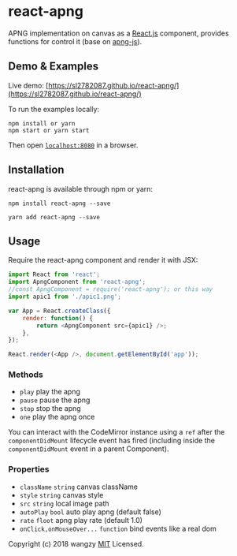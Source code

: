 # react-apng

APNG implementation on canvas as a [React.js](http://facebook.github.io/react) component, provides functions for control it (base on [apng-js](https://github.com/davidmz/apng-js)).

## Demo & Examples

Live demo: [https://sl2782087.github.io/react-apng/](https://sl2782087.github.io/react-apng/)

To run the examples locally:

```
npm install or yarn
npm start or yarn start
```

Then open [`localhost:8080`](http://localhost:8080) in a browser.

## Installation

react-apng is available through npm or yarn:

```
npm install react-apng --save
```

```
yarn add react-apng --save
```

## Usage

Require the react-apng component and render it with JSX:

```javascript
import React from 'react';
import ApngComponent from 'react-apng';
//const ApngComponent = require('react-apng'); or this way
import apic1 from './apic1.png';

var App = React.createClass({
	render: function() {
		return <ApngComponent src={apic1} />;
	},
});

React.render(<App />, document.getElementById('app'));
```

### Methods

* `play` play the apng
* `pause` pause the apng
* `stop` stop the apng
* `one` play the apng once

You can interact with the CodeMirror instance using a `ref` after the `componentDidMount` lifecycle event has fired (including inside the `componentDidMount` event in a parent Component).

### Properties

* `className` `string` canvas className
* `style` `string` canvas style
* `src` `string` local image path
* `autoPlay` `bool` auto play apng (default false)
* `rate` `floot` apng play rate (default 1.0)
* `onClick,onMouseOver...` `function` bind events like a real dom

Copyright (c) 2018 wangzy [MIT](LICENSE) Licensed.
